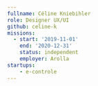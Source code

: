 ```yaml
---
fullname: Céline Kniebihler
role: Designer UX/UI
github: celine-k 
missions:
  - start: '2019-11-01'
    end: '2020-12-31'
    status: independent
    employer: Arolla
startups:
    - e-controle
---
```

